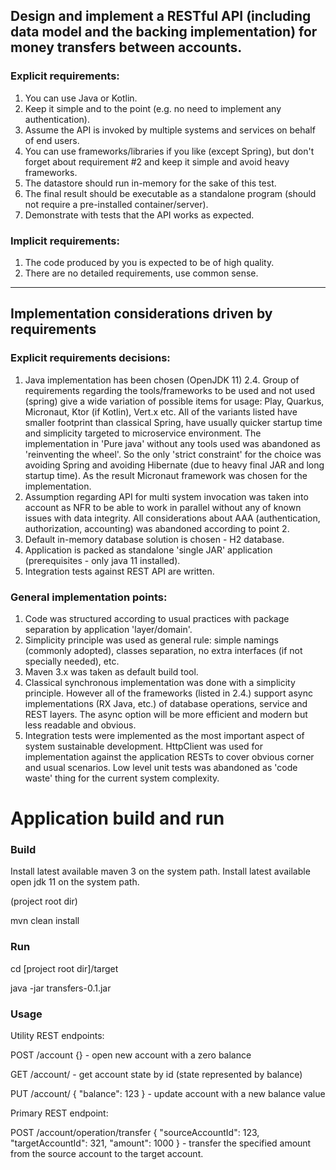 ## Design and implement a RESTful API (including data model and the backing implementation) for money transfers between accounts.

### Explicit requirements:
1. You can use Java or Kotlin.
2. Keep it simple and to the point (e.g. no need to implement any authentication).
3. Assume the API is invoked by multiple systems and services on behalf of end users.
4. You can use frameworks/libraries if you like (except Spring), but don't forget about
requirement #2 and keep it simple and avoid heavy frameworks.
5. The datastore should run in-memory for the sake of this test.
6. The final result should be executable as a standalone program (should not require a
pre-installed container/server).
7. Demonstrate with tests that the API works as expected.

### Implicit requirements:
1. The code produced by you is expected to be of high quality.
2. There are no detailed requirements, use common sense.

---
## Implementation considerations driven by requirements

### Explicit requirements decisions:
1. Java implementation has been chosen (OpenJDK 11)
2.4. Group of requirements regarding the tools/frameworks to be used and not used (spring) give a wide variation 
of possible items for usage: Play, Quarkus, Micronaut, Ktor (if Kotlin), Vert.x etc. All of the
variants listed have smaller footprint than classical Spring, have usually quicker startup time and simplicity
targeted to microservice environment. The implementation in 'Pure java' without any tools used was abandoned 
as 'reinventing the wheel'. So the only 'strict constraint' for the choice was avoiding Spring and avoiding
Hibernate (due to heavy final JAR and long startup time). As the result Micronaut framework was chosen for 
the implementation.
3. Assumption regarding API for multi system invocation was taken into account as NFR to be able to work in parallel
without any of known issues with data integrity. All considerations about AAA (authentication, authorization, accounting)
was abandoned according to point 2.
5. Default in-memory database solution is chosen - H2 database.
6. Application is packed as standalone 'single JAR' application (prerequisites - only java 11 installed).
7. Integration tests against REST API are written.

### General implementation points:
1. Code was structured according to usual practices with package separation by application 'layer/domain'.
2. Simplicity principle was used as general rule: simple namings (commonly adopted), classes separation, 
no extra interfaces (if not specially needed), etc.
3. Maven 3.x was taken as default build tool.
4. Classical synchronous implementation was done with a simplicity principle. However all of the frameworks 
(listed in 2.4.) support async implementations (RX Java, etc.) of database operations, service and REST layers. 
The async option will be more efficient and modern but less readable and obvious.
5. Integration tests were implemented as the most important aspect of system sustainable development. 
HttpClient was used for implementation against the application RESTs to cover obvious corner and usual scenarios.
Low level unit tests was abandoned as 'code waste' thing for the current system complexity.

# Application build and run
### Build
Install latest available maven 3 on the system path.
Install latest available open jdk 11 on the system path.

(project root dir)

mvn clean install

### Run
cd [project root dir]/target

java -jar transfers-0.1.jar

### Usage
Utility REST endpoints:

POST /account {} - open new account with a zero balance

GET  /account/<id> - get account state by id (state represented by balance)

PUT  /account/<id> { "balance": 123 } - update account with a new balance value

Primary REST endpoint:

POST /account/operation/transfer { "sourceAccountId": 123, "targetAccountId": 321, "amount": 1000 } - transfer the
specified amount from the source account to the target account.


